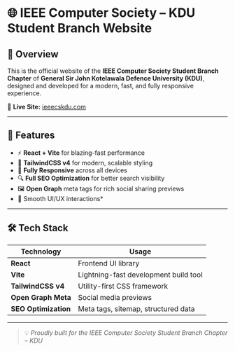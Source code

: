 # 🌐 IEEE Computer Society – KDU Student Branch Website

## 📌 Overview
This is the official website of the **IEEE Computer Society Student Branch Chapter** of **General Sir John Kotelawala Defence University (KDU)**, designed and developed for a modern, fast, and fully responsive experience.  

🔗 **Live Site:** [ieeecskdu.com](https://ieeecskdu.com)

---

## 🚀 Features

- ⚡ **React + Vite** for blazing-fast performance  
- 🎨 **TailwindCSS v4** for modern, scalable styling  
- 📱 **Fully Responsive** across all devices  
- 🔍 **Full SEO Optimization** for better search visibility  
- 🖼 **Open Graph** meta tags for rich social sharing previews  
- 🔄 Smooth UI/UX interactions*

---

## 🛠 Tech Stack

| Technology        | Usage                                     |
|-------------------|-------------------------------------------|
| **React**         | Frontend UI library                       |
| **Vite**          | Lightning-fast development build tool     |
| **TailwindCSS v4**| Utility-first CSS framework               |
| **Open Graph Meta** | Social media previews                   |
| **SEO Optimization** | Meta tags, sitemap, structured data    |


---

> 💡 _Proudly built for the IEEE Computer Society Student Branch Chapter – KDU_
